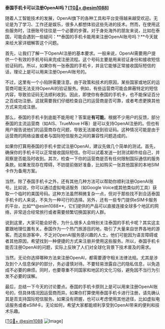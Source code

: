 **泰国手机卡可以注册OpenAI吗？[[TG💪+ @esim1088](https://t.me/s/esim1088)]**

随着人工智能技术的发展，OpenAI旗下的各种工具和平台变得越来越受欢迎。无论是为了学习、工作还是娱乐，很多人都想体验这些先进的技术。然而，在使用这些服务时，注册账号往往是一个必要的步骤。对于身处海外的朋友来说，比如在泰国，可能会遇到一些疑问：**泰国的手机卡能用来注册OpenAI账号吗？**今天就来给大家详细解答这个问题。

首先，让我们了解一下OpenAI注册的基本要求。一般来说，OpenAI需要用户提供一个有效的手机号码来完成注册流程。这个号码主要是用来验证身份和接收短信验证码的。所以，如果你有一张泰国的手机卡，并且它能够正常接收国际短信的话，理论上是可以用来注册OpenAI账号的。

不过，这里有一个小陷阱需要注意。由于政策和技术的原因，某些国家或地区的运营商可能无法支持OpenAI的验证服务。例如，有些运营商可能会屏蔽特定的短信内容，导致验证码无法顺利收到。因此，即使你有泰国的手机卡，也不能保证百分之百成功注册。这就需要我们仔细检查自己的运营商是否可靠，或者考虑更换其他方式来完成注册。

那么，泰国的手机卡到底能不能用呢？答案是**有可能**。根据不少用户的反馈，部分泰国的主流运营商（如AIS、TrueMove H等）是可以支持OpenAI注册的。但也有用户报告说他们的运营商存在问题，导致无法接收到验证码。这种情况可能是由于运营商的网络设置或者与国际短信服务之间的兼容性问题造成的。

如果你打算用泰国的手机卡尝试注册OpenAI，建议先做几个简单的测试。首先，确保你的手机卡可以正常接收国际短信。你可以试着发送一封测试邮件给自己，并观察是否能及时收到。其次，检查一下你的运营商是否有任何限制国际通信的服务条款。如果发现存在障碍，不妨提前做好准备，比如购买一张其他国家的本地SIM卡作为备用方案。

当然，除了泰国手机卡之外，还有其他几种方法可以帮助你顺利注册OpenAI账号。比如说，你可以通过虚拟电话服务（如Google Voice或其他类似的工具）获取一个临时的美国号码。这种方法虽然稍微复杂一点，但对于那些找不到合适泰国手机卡的人来说，不失为一种可行的选择。另外，还有一些专门提供eSIM卡服务的平台，比如**@esim1088**，它们提供的产品可以直接连接全球多个地区的网络，非常适合经常旅行或者需要频繁切换国家的人群。

说到这里，大家可能会好奇，为什么很多人会特别关注泰国的手机卡呢？其实这主要跟地理位置有关。泰国作为一个热门旅游目的地，吸引了大量来自世界各地的游客。而这些游客中，不乏对OpenAI服务感兴趣的人士。他们可能因为语言障碍或者其他原因，希望找到一种便捷的方式来注册并使用这些服务。所以，泰国手机卡能否注册OpenAI的问题，实际上反映了人们对全球化背景下技术普及的需求。

当然，无论你选择哪种方法来注册OpenAI，都需要遵守相关法律法规。尤其是涉及到个人信息保护的部分，务必谨慎对待。不要轻易泄露自己的隐私信息，以免造成不必要的麻烦。同时，也要尊重不同国家和地区的文化习俗，避免因不当行为引发不必要的误解。

最后，总结一下今天的讨论要点。泰国的手机卡原则上是可以用来注册OpenAI账号的，但具体情况因运营商而异。如果你打算使用泰国手机卡进行注册，请先确认其是否支持国际短信服务。如果没有把握，也可以考虑使用其他途径，比如虚拟电话服务或者eSIM卡。无论如何，希望大家都能顺利享受到OpenAI带来的便利和技术乐趣。

[[TG💪+ @esim1088](https://t.me/s/esim1088) ![Image](https://i.postimg.cc/4NQfJmqS/Snipaste-2025-05-13-00-14-12.png)]